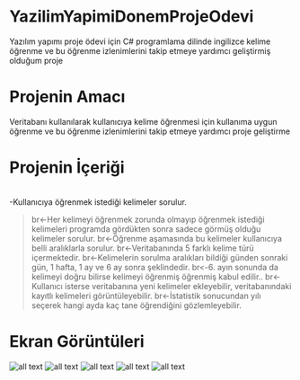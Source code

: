 # YazilimYapimiDonemProjeOdevi
Yazılım yapımı proje ödevi için C# programlama dilinde ingilizce kelime öğrenme ve bu öğrenme izlenimlerini takip etmeye yardımcı geliştirmiş olduğum proje

# Projenin Amacı
Veritabanı kullanılarak kullanıcıya kelime öğrenmesi için kullanıma uygun  öğrenme ve bu öğrenme izlenimlerini takip etmeye yardımcı proje geliştirme

# Projenin İçeriği
<br>-Kullanıcıya öğrenmek istediği kelimeler sorulur.
>br<-Her kelimeyi öğrenmek zorunda olmayıp öğrenmek istediği kelimeleri programda gördükten sonra sadece görmüş olduğu kelimeler sorulur.
>br<-Öğrenme aşamasında bu kelimeler kullanıcıya belli aralıklarla sorulur.
>br<-Veritabanında 5 farklı kelime türü içermektedir.
>br<-Kelimelerin sorulma aralıkları bildiği günden sonraki gün, 1 hafta, 1 ay ve 6 ay sonra şeklindedir. 
>br<-6. ayın sonunda da kelimeyi doğru bilirse kelimeyi öğrenmiş öğrenmiş kabul edilir.. 
>br<-Kullanıcı isterse veritabanına yeni kelimeler ekleyebilir, veritabanındaki kayıtlı kelimeleri görüntüleyebilir. 
>br<-İstatistik sonucundan yılı seçerek hangi ayda kaç tane öğrendiğini gözlemleyebilir.

# Ekran Görüntüleri
![all text](https://drive.google.com/open?id=1Wvk5fvJNZmnUeu5wvaNxzJPrMIeEzUNb)
![all text](https://drive.google.com/open?id=1xLoo5Hi47u7goURFplU9p9h2xciXjK_9)
![all text](https://drive.google.com/open?id=1nS9WsdpoBu6PJxaB8YYGM6BC1UfhR7n2)
![all text](https://drive.google.com/open?id=14Hv030KigWfXjwJ3-soLB2mqgEiZVe7c)
![all text](https://drive.google.com/open?id=1d8QXVNkmn2oSuXWAgAM9uQg8r0tBNEjP)
